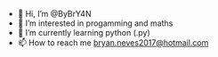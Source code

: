 - 👋 Hi, I’m @ByBrY4N
- 👀 I’m interested in progamming and maths
- 🌱 I’m currently learning python (.py)
- 📫 How to reach me bryan.neves2017@hotmail.com

<!---
ByBrY4N/ByBrY4N is a ✨ special ✨ repository because its `README.md` (this file) appears on your GitHub profile.
You can click the Preview link to take a look at your changes.
--->
